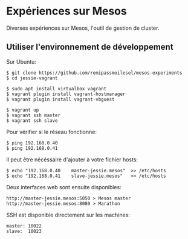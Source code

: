 # Expériences sur Mesos

Diverses expériences sur Mesos, l'outil de gestion de cluster.

## Utiliser l'environnement de développement

Sur Ubuntu:

    $ git clone https://github.com/remipassmoilesel/mesos-experiments
    $ cd jessie-vagrant

    $ sudo apt install virtualbox vagrant
    $ vagrant plugin install vagrant-hostmanager 
    $ vagrant plugin install vagrant-vbguest
    
    $ vagrant up
    $ vagrant ssh master
    $ vagrant ssh slave
    
Pour vérifier si le réseau fonctionne: 

    $ ping 192.168.0.40 
    $ ping 192.168.0.41 
    
Il peut être nécéssaire d'ajouter à votre fichier hosts:

    $ echo "192.168.0.40    master-jessie.mesos"  >> /etc/hosts   
    $ echo "192.168.0.41    slave-jessie.mesos"   >> /etc/hosts   
    
Deux interfaces web sont ensuite disponibles:

    http://master-jessie.mesos:5050 > Mesos master
    http://master-jessie.mesos:8080 > Marathon
    
SSH est disponible directement sur les machines:

    master: 10022
    slave:  10023
